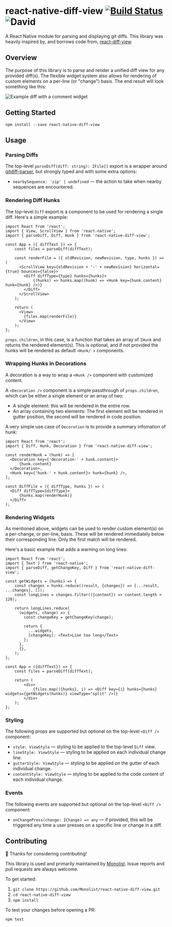 # react-native-diff-view [![Build Status](https://travis-ci.org/Monolist/react-native-diff-view.svg?branch=master)](https://travis-ci.org/Monolist/react-native-diff-view) ![David](https://img.shields.io/david/monolist/react-native-diff-view)

A React Native module for parsing and displaying git diffs. This library was heavily inspired by, and borrows code from, [react-diff-view](https://github.com/otakustay/react-diff-view).

## Overview

The purpose of this library is to parse and render a unified diff view for any provided diff(s). The flexible widget system also allows for rendering of custom elements on a per-line (or "change") basis. The end result will look something like this:

![Example diff with a comment widget](./example.png)

## Getting Started

`npm install --save react-native-diff-view`

## Usage

### Parsing Diffs

The top-level `parseDiff(diff: string): IFile[]` export is a wrapper around [gitdiff-parser](https://www.npmjs.com/package/gitdiff-parser), but strongly typed
and with some extra options:

- `nearbySequence: 'zip' | undefined` &mdash; the action to take when nearby sequences are encountered.

### Rendering Diff Hunks

The top-level `Diff` export is a component to be used for rendering a single diff. Here's a simple example:

```tsx
import React from 'react';
import { View, ScrollView } from 'react-native';
import { parseDiff, Diff, Hunk } from 'react-native-diff-view';

const App = ({ diffText }) => {
    const files = parseDiff(diffText);

    const renderFile = ({ oldRevision, newRevision, type, hunks }) => (
      <ScrollView key={oldRevision + '-' + newRevision} horizontal={true} bounces={false}>
        <Diff diffType={type} hunks={hunks}>
            {(hunks) => hunks.map((hunk) => <Hunk key={hunk.content} hunk={hunk} />)}
        </Diff>
      </ScrollView>
    );

    return (
      <View>
        {files.map(renderFile)}
      </View>
    );
};
```

`props.children`, in this case, is a function that takes an array of `IHunk` and returns the rendered element(s). This is optional,
and if not provided the hunks will be rendered as default `<Hunk/ >` components.

### Wrapping Hunks in Decorations

A decoration is a way to wrap a `<Hunk />` component with customized content.

A `<Decoration />` component is a simple passthrough of `props.children`, which can be either a single element or an array of two:

- A single element: this will be rendered in the entire row.
- An array containing two elements: The first element will be rendered in gutter position, the second will be rendered in code position.

A very simple use case of `Decoration` is to provide a summary infomation of hunk:

```tsx
import React from 'react';
import { Diff, Hunk, Decoration } from 'react-native-diff-view';

const renderHunk = (hunk) => [
  <Decoration key={'decoration-' + hunk.content}>
      {hunk.content}
  </Decoration>,
  <Hunk key={'hunk-' + hunk.content}> hunk={hunk} />,
];

const DiffFile = ({ diffType, hunks }) => (
  <Diff diffType={diffType}>
      {hunks.map(renderHunk)}
  </Diff>
);
```

### Rendering Widgets

As mentioned above, widgets can be used to render custom element(s) on a per-change, or per-line, basis. These will be rendered
immediately below their corresponding line. Only the first match will be rendered.

Here's a basic example that adds a warning on long lines:

```tsx
import React from 'react';
import { Text } from 'react-native';
import { parseDiff, getChangeKey, Diff } from 'react-native-diff-view';

const getWidgets = (hunks) => {
    const changes = hunks.reduce((result, {changes}) => [...result, ...changes], []);
    const longLines = changes.filter(({content}) => content.length > 120);

    return longLines.reduce(
      (widgets, change) => {
        const changeKey = getChangeKey(change);

        return {
          ...widgets,
          [changeKey]: <Text>Line too long</Text>
        };
      },
      {},
    );
};

const App = ({diffText}) => {
    const files = parseDiff(diffText);

    return (
        <div>
            {files.map(({hunks}, i) => <Diff key={i} hunks={hunks} widgets={getWidgets(hunks)} viewType="split" />)}
        </div>
    );
};
```

### Styling

The following props are supported but optional on the top-level `<Diff />` component:

- `style: ViewStyle` &mdash; styling to be applied to the top-level `Diff` view.
- `lineStyle: ViewStyle` &mdash; styling to be applied on each individual change line.
- `gutterStyle: ViewStyle` &mdash; styling to be applied on the gutter of each individual change.
- `contentStyle: ViewStyle` &mdash; styling to be applied to the code content of each individual change.

### Events

The following events are supported but optional on the top-level `<Diff />` component:

- `onChangePress(change: IChange) => any` &mdash; if provided, this will be triggered any time a user presses on a specific
line or change in a diff.

## Contributing

🎊 Thanks for considering contributing!

This library is used and primarily maintained by [Monolist](https://monolist.co). Issue reports and pull requests are always welcome.

To get started:

1. `git clone https://github.com/Monolist/react-native-diff-view.git`
2. `cd react-native-diff-view`
3. `npm install`

To test your changes before opening a PR:

`npm test`
